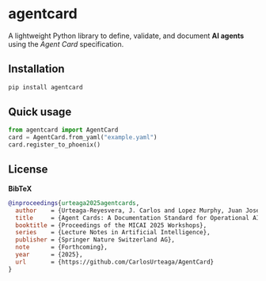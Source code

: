 # agentcard

A lightweight Python library to define, validate, and document **AI agents** using the *Agent Card* specification.

## Installation
```bash
pip install agentcard
```

## Quick usage
```python
from agentcard import AgentCard
card = AgentCard.from_yaml("example.yaml")
card.register_to_phoenix()
```

## License
**BibTeX**
```bibtex
@inproceedings{urteaga2025agentcards,
  author    = {Urteaga-Reyesvera, J. Carlos and Lopez Murphy, Juan Jose},
  title     = {Agent Cards: A Documentation Standard for Operational AI Agents},
  booktitle = {Proceedings of the MICAI 2025 Workshops},
  series    = {Lecture Notes in Artificial Intelligence},
  publisher = {Springer Nature Switzerland AG},
  note      = {Forthcoming},
  year      = {2025},
  url       = {https://github.com/CarlosUrteaga/AgentCard}
}

